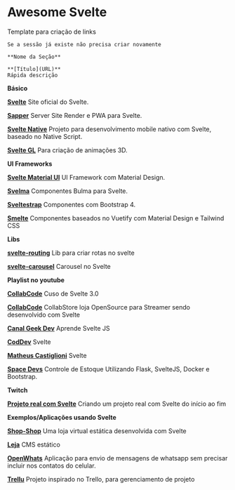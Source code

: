 # Awesome Svelte

Template para criação de links
```
Se a sessão já existe não precisa criar novamente

**Nome da Seção**  

**[Título](URL)**
Rápida descrição

```

**Básico**

**[Svelte](https://svelte.dev/)**
Site oficial do Svelte.

**[Sapper](https://sapper.svelte.dev/)**
Server Site Render e PWA para Svelte.

**[Svelte Native](https://svelte-native.technology/)**
Projeto para desenvolvimento mobile nativo com Svelte, baseado no Native Script.

**[Svelte GL](https://github.com/sveltejs/gl)**
Para criação de animações 3D.

**UI Frameworks**

**[Svelte Material UI](https://sveltematerialui.com/)**
UI Framework com Material Design. 

**[Svelma](https://c0bra.github.io/svelma/)**
Componentes Bulma para Svelte.

**[Sveltestrap](https://bestguy.github.io/sveltestrap/?path=/story/introduction--get-started)**
Componentes com Bootstrap 4.

**[Smelte](https://smelte.netlify.com/)**
Componentes baseados no Vuetify com Material Design e Tailwind CSS

**Libs**  

**[svelte-routing](https://github.com/EmilTholin/svelte-routing)**
Lib para criar rotas no svelte 

**[svelte-carousel](https://github.com/beyonk-adventures/svelte-carousel)**
Carousel no Svelte

**Playlist no youtube**

**[CollabCode](https://www.youtube.com/watch?v=eo1WORTocIk&list=PLirko8T4cEmwGjG12nN15M_LYDBoMsZIm)**
Cuso de Svelte 3.0

**[CollabCode](https://www.youtube.com/watch?v=bqYXroqUxlA&list=PLirko8T4cEmwhs9Mu5z5Ih_BZDNdh-SI0)**
CollabStore loja OpenSource para Streamer sendo desenvolvido com Svelte


**[Canal Geek Dev](https://www.youtube.com/playlist?list=PL8fIRnD1uUSmU16gpVMEfJ_kjobR201vk)**
Aprende Svelte JS

**[CodDev](https://www.youtube.com/playlist?list=PLhW5jRUibMHU7p6LgBId1VlfWRAC_Fud8)**
Svelte

**[Matheus Castiglioni](https://www.youtube.com/watch?v=e9MUb5-_Nno&list=PLt28SuGsHXH3PN2Tgs8oY4fH5tM7hRUfo&index=1)**
Svelte

**[Space Devs](https://www.youtube.com/playlist?list=PLZ8sofC1-EAbzsCJELSQBdiFukV7SraQh)**
Controle de Estoque Utilizando Flask, SvelteJS, Docker e Bootstrap.

**Twitch**  

**[Projeto real com Svelte](twitch.tv/marcobrunobr)**
Criando um projeto real com Svelte do início ao fim

**Exemplos/Aplicações usando Svelte**

**[Shop-Shop](https://github.com/paiva-thiago/shop-shop/)**
Uma loja virtual estática desenvolvida com Svelte

**[Leja](https://github.com/paiva-thiago/leja/)**
CMS estático

**[OpenWhats](https://github.com/paiva-thiago/open-whats)**
Aplicação para envio de mensagens de whatsapp sem precisar incluir nos contatos do celular.

**[Trellu](https://github.com/valmisson/trellu)**
Projeto inspirado no Trello, para gerenciamento de projeto


